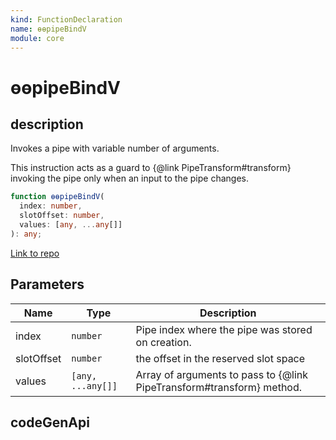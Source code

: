 ```yaml
---
kind: FunctionDeclaration
name: ɵɵpipeBindV
module: core
---
```


# ɵɵpipeBindV

## description

Invokes a pipe with variable number of arguments.

This instruction acts as a guard to {@link PipeTransform#transform} invoking
the pipe only when an input to the pipe changes.

```ts
function ɵɵpipeBindV(
  index: number,
  slotOffset: number,
  values: [any, ...any[]]
): any;
```

[Link to repo](https://github.com/timdeschryver/angular/blob/master/packages/core/src/render3/pipe.ts#L193-L202)

## Parameters

| Name       | Type              | Description                                                           |
| ---------- | ----------------- | --------------------------------------------------------------------- |
| index      | `number`          | Pipe index where the pipe was stored on creation.                     |
| slotOffset | `number`          | the offset in the reserved slot space                                 |
| values     | `[any, ...any[]]` | Array of arguments to pass to {@link PipeTransform#transform} method. |

## codeGenApi
